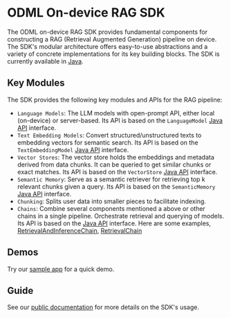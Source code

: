 # ODML On-device RAG SDK

The ODML on-device RAG SDK provides fundamental components for constructing a
RAG (Retrieval Augmented Generation) pipeline on device. The SDK's modular
architecture offers easy-to-use abstractions and a variety of concrete
implementations for its key building blocks. The SDK is currently available in
[Java](https://github.com/google-ai-edge/ai-edge-apis/tree/main/local_agents/rag/java/com/google/ai/edge/localagents/rag/).

## Key Modules

The SDK provides the following key modules and APIs for the RAG pipeline:

- `Language Models`: The LLM models with open-prompt API, either local
(on-device) or server-based. Its API is based on the `LanguageModel`
[Java API](https://github.com/google-ai-edge/ai-edge-apis/tree/main/local_agents/rag/java/com/google/ai/edge/localagents/rag/models/LanguageModel.java)
interface.
- `Text Embedding Models`: Convert structured/unstructured texts to embedding
vectors for semantic search. Its API is based on the `TextEmbeddingModel`
[Java API](https://github.com/google-ai-edge/ai-edge-apis/tree/main/local_agents/rag/java/com/google/ai/edge/localagents/rag/models/Embedder.java)
interface.
- `Vector Stores`: The vector store holds the embeddings and metadata derived
from data chunks. It can be queried to get similar chunks or exact matches. Its
API is based on the `VectorStore` [Java API](https://github.com/google-ai-edge/ai-edge-apis/tree/main/local_agents/rag/java/com/google/ai/edge/localagents/rag/memory/VectorStore.java)
interface.
- `Semantic Memory`: Serve as a semantic retriever for retrieving top k relevant
chunks given a query. Its API is based on the `SemanticMemory` [Java API](https://github.com/google-ai-edge/ai-edge-apis/tree/main/local_agents/rag/java/com/google/ai/edge/localagents/rag/memory/SemanticMemory.java)
interface.
- `Chunking`: Splits user data into smaller pieces to facilitate indexing.
- `Chains`: Combine several components mentioned a above or other chains in a
single pipeline. Orchestrate retrieval and querying of models. Its API is based
on the [Java API](https://github.com/google-ai-edge/ai-edge-apis/tree/main/local_agents/rag/java/com/google/ai/edge/localagents/rag/chains/Chain.java) interface. Here are some examples,
[RetrievalAndInferenceChain](https://github.com/google-ai-edge/ai-edge-apis/tree/main/local_agents/rag/java/com/google/ai/edge/localagents/rag/chains/RetrievalAndInferenceChain.java),
[RetrievalChain](https://github.com/google-ai-edge/ai-edge-apis/tree/main/local_agents/rag/java/com/google/ai/edge/localagents/rag/chains/RetrievalChain.java)

## Demos

Try our [sample app](https://github.com/google-ai-edge/ai-edge-apis/tree/main/examples/local_agents/rag)
for a quick demo.

## Guide

See our [public documentation](https://ai.google.dev/edge/mediapipe/solutions/genai/rag/android)
for more details on the SDK's usage.
